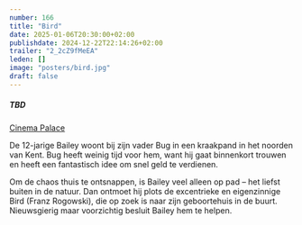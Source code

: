 ```yaml
---
number: 166
title: "Bird"
date: 2025-01-06T20:30:00+02:00
publishdate: 2024-12-22T22:14:26+02:00
trailer: "2_2cZ9fMeEA"
leden: []
image: "posters/bird.jpg"
draft: false
---
```


##### TBD

[Cinema Palace](https://cinema-palace.be/nl/film/bird)

De 12-jarige Bailey woont bij zijn vader Bug in een kraakpand in het
noorden van Kent. Bug heeft weinig tijd voor hem, want hij gaat binnenkort
trouwen en heeft een fantastisch idee om snel geld te verdienen.
<!--more-->
Om de chaos thuis te ontsnappen, is Bailey veel alleen op pad – het
liefst buiten in de natuur. Dan ontmoet hij plots de excentrieke en
eigenzinnige Bird (Franz Rogowski), die op zoek is naar zijn geboortehuis
in de buurt. Nieuwsgierig maar voorzichtig besluit Bailey hem te helpen.
